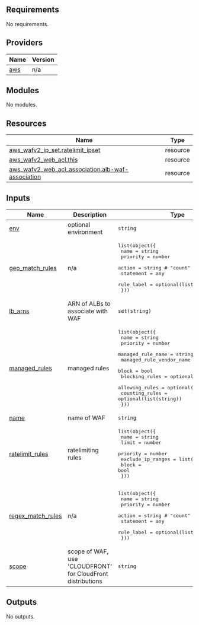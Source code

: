 ## Requirements

No requirements.

## Providers

| Name | Version |
|------|---------|
| <a name="provider_aws"></a> [aws](#provider\_aws) | n/a |

## Modules

No modules.

## Resources

| Name | Type |
|------|------|
| [aws_wafv2_ip_set.ratelimit_ipset](https://registry.terraform.io/providers/hashicorp/aws/latest/docs/resources/wafv2_ip_set) | resource |
| [aws_wafv2_web_acl.this](https://registry.terraform.io/providers/hashicorp/aws/latest/docs/resources/wafv2_web_acl) | resource |
| [aws_wafv2_web_acl_association.alb-waf-association](https://registry.terraform.io/providers/hashicorp/aws/latest/docs/resources/wafv2_web_acl_association) | resource |

## Inputs

| Name | Description | Type | Default | Required |
|------|-------------|------|---------|:--------:|
| <a name="input_env"></a> [env](#input\_env) | optional environment | `string` | `""` | no |
| <a name="input_geo_match_rules"></a> [geo\_match\_rules](#input\_geo\_match\_rules) | n/a | <pre>list(object({<br/>    name       = string<br/>    priority   = number<br/>    action     = string # "count" or "block"<br/>    statement  = any<br/>    rule_label = optional(list(string), null)<br/>  }))</pre> | `[]` | no |
| <a name="input_lb_arns"></a> [lb\_arns](#input\_lb\_arns) | ARN of ALBs to associate with WAF | `set(string)` | `[]` | no |
| <a name="input_managed_rules"></a> [managed\_rules](#input\_managed\_rules) | managed rules | <pre>list(object({<br/>    name                     = string<br/>    priority                 = number<br/>    managed_rule_name        = string<br/>    managed_rule_vendor_name = string<br/>    block                    = bool<br/>    blocking_rules           = optional(list(string))<br/>    allowing_rules           = optional(list(string))<br/>    counting_rules           = optional(list(string))<br/>  }))</pre> | `[]` | no |
| <a name="input_name"></a> [name](#input\_name) | name of WAF | `string` | `"alb-waf"` | no |
| <a name="input_ratelimit_rules"></a> [ratelimit\_rules](#input\_ratelimit\_rules) | ratelimiting rules | <pre>list(object({<br/>    name              = string<br/>    limit             = number<br/>    priority          = number<br/>    exclude_ip_ranges = list(string)<br/>    block             = bool<br/>  }))</pre> | `[]` | no |
| <a name="input_regex_match_rules"></a> [regex\_match\_rules](#input\_regex\_match\_rules) | n/a | <pre>list(object({<br/>    name       = string<br/>    priority   = number<br/>    action     = string # "count" or "block"<br/>    statement  = any<br/>    rule_label = optional(list(string), null)<br/>  }))</pre> | `[]` | no |
| <a name="input_scope"></a> [scope](#input\_scope) | scope of WAF, use 'CLOUDFRONT' for CloudFront distributions | `string` | `"REGIONAL"` | no |

## Outputs

No outputs.
